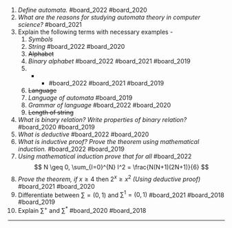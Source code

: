 1. *Define automata.* #board_2022 #board_2020 
2. *What are the reasons for studying automata theory in computer science?* #board_2021 
3. Explain the following terms with necessary examples -
	1. *Symbols*
	2. *String* #board_2022 #board_2020 
	3. ~~Alphabet~~
	4. *Binary alphabet* #board_2022 #board_2021 #board_2019 
	5. * * #board_2022 #board_2021 #board_2019 
	6. ~~Language~~
	7. *Language of automata* #board_2019 
	8. *Grammar of language* #board_2022 #board_2020 
	9. ~~Length of string~~
4. *What is binary relation? Write properties of binary relation?* #board_2020 #board_2019 
5. *What is deductive* #board_2022 #board_2020 
6. *What is inductive proof? Prove the theorem using mathematical induction.* #board_2022  #board_2019 
7. *Using mathematical induction prove that for all* #board_2022  $$ N \geq 0, \sum_{I=0}^{N} I^2 = \frac{N(N+1)(2N+1)}{6} $$ 
8. *Prove the theorem, if* $x\ge4$ then $2^{x}\ge x^2$  *(Using deductive proof)* #board_2021 #board_2020 
9. Differentiate between $\sum=\left(0,1\right)$ and $\sum^1=\left(0,1\right)$ #board_2021 #board_2018 #board_2019 
10. Explain $\sum^+$ and $\sum^*$ #board_2020 #board_2018 

<hr class="__chatgpt_plugin">




